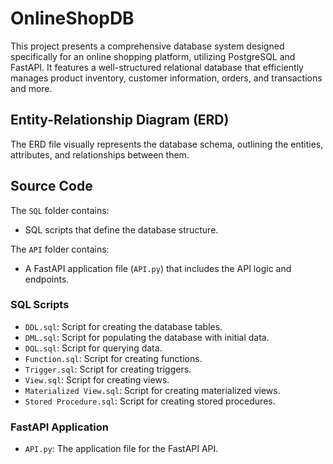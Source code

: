 # OnlineShopDB
This project presents a comprehensive database system designed specifically for an online shopping platform, utilizing PostgreSQL and FastAPI.
It features a well-structured relational database that efficiently manages product inventory, customer information, orders, and transactions and more.

## Entity-Relationship Diagram (ERD)

The ERD file visually represents the database schema, outlining the entities, attributes, and relationships between them.

## Source Code

The `SQL` folder contains:

- SQL scripts that define the database structure.

The `API` folder contains:

- A FastAPI application file (`API.py`) that includes the API logic and endpoints.

### SQL Scripts

- `DDL.sql`: Script for creating the database tables.
- `DML.sql`: Script for populating the database with initial data.
- `DQL.sql`: Script for querying data.
- `Function.sql`: Script for creating functions.
- `Trigger.sql`: Script for creating triggers.
- `View.sql`: Script for creating views.
- `Materialized View.sql`: Script for creating materialized views.
- `Stored Procedure.sql`: Script for creating stored procedures.

### FastAPI Application

- `API.py`: The application file for the FastAPI API.

